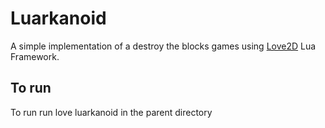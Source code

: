 # Luarkanoid 

A simple implementation of a destroy the blocks games using [Love2D](https://love2d.org/) Lua Framework.  

## To run

To run run love luarkanoid in the parent directory 
